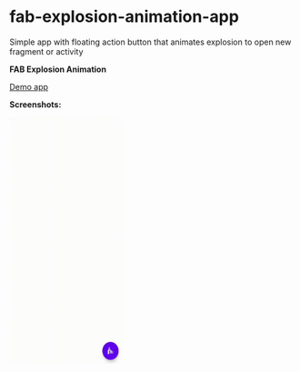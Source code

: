 # fab-explosion-animation-app
Simple app with floating action button that animates explosion to open new fragment or activity

**FAB Explosion Animation**

<a href="https://github.com/raheemadamboev/fab-explosion-animation-app/blob/master/app-debug.apk">Demo app</a>

**Screenshots:**

<img src="https://github.com/raheemadamboev/fab-explosion-animation-app/blob/master/video_2021-10-27_01-02-46.gif" alt="Italian Trulli" width="200" height="434">
